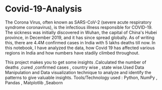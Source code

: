 # Covid-19-Analysis
The Corona Virus, often known as SARS-CoV-2 (severe acute respiratory syndrome coronavirus), is the infectious illness responsible for COVID-19. The sickness was initially discovered in Wuhan, the capital of China's Hubei province, in December 2019, and it has since spread globally. As of writing this, there are 4.4M confirmed cases in India with 5 lakhs deaths till now. In this notebook, I have analyzed the data, how Covid 19 has affected various regions in India and how numbers have stadily climbed throughout.

This project makes you to get some insights .Calculated the number of deaths ,cured ,confirmed cases , country wise , state wise.Used Data Manipulation and Data visualization technique to analyze and identify the patterns to give valuable insights. Tools/Technology used : Python, NumPy , Pandas , Matplotlib ,Seaborn
